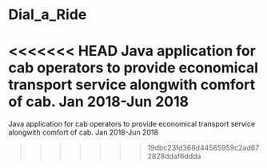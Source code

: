 # Dial_a_Ride
<<<<<<< HEAD
Java application for cab operators to provide economical transport service alongwith comfort of cab. Jan 2018-Jun 2018
=======
Java application for cab operators to provide economical transport service alongwith comfort of cab.
Jan 2018-Jun 2018
>>>>>>> 19dbc23fd368d44565959c2ad672828ddaf6ddda
